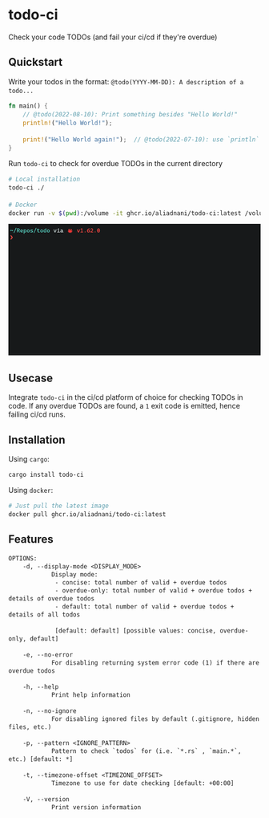 # todo-ci

Check your code TODOs (and fail your ci/cd if they're overdue) 

## Quickstart

Write your todos in the format: `@todo(YYYY-MM-DD): A description of a todo...`

```rust
fn main() {
    // @todo(2022-08-10): Print something besides "Hello World!"
    println!("Hello World!");

    print!("Hello World again!");  // @todo(2022-07-10): use `println` instead of `print`
}
```

Run `todo-ci` to check for overdue TODOs in the current directory

```bash
# Local installation
todo-ci ./

# Docker
docker run -v $(pwd):/volume -it ghcr.io/aliadnani/todo-ci:latest /volume
```


![todo-ci](docs/todo-ci.gif)

## Usecase

Integrate `todo-ci` in the ci/cd platform of choice for checking TODOs in code. If any overdue TODOs are found, a `1` exit code is emitted, hence failing ci/cd runs.

## Installation

Using `cargo`:

```bash
cargo install todo-ci
```

Using `docker`:

```bash
# Just pull the latest image
docker pull ghcr.io/aliadnani/todo-ci:latest
```

## Features

```
OPTIONS:
    -d, --display-mode <DISPLAY_MODE>
            Display mode:
             - concise: total number of valid + overdue todos
             - overdue-only: total number of valid + overdue todos + details of overdue todos
             - default: total number of valid + overdue todos + details of all todos

             [default: default] [possible values: concise, overdue-only, default]

    -e, --no-error
            For disabling returning system error code (1) if there are overdue todos

    -h, --help
            Print help information

    -n, --no-ignore
            For disabling ignored files by default (.gitignore, hidden files, etc.)

    -p, --pattern <IGNORE_PATTERN>
            Pattern to check `todos` for (i.e. `*.rs` , `main.*`, etc.) [default: *]

    -t, --timezone-offset <TIMEZONE_OFFSET>
            Timezone to use for date checking [default: +00:00]

    -V, --version
            Print version information
```


